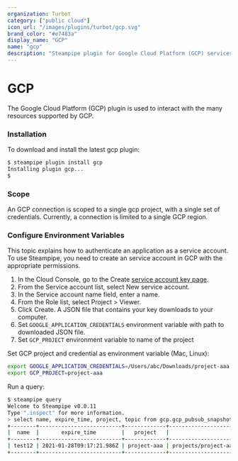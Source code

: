 ```yaml
---
organization: Turbot
category: ["public cloud"]
icon_url: "/images/plugins/turbot/gcp.svg"
brand_color: "#e7483a"
display_name: "GCP"
name: "gcp"
description: "Steampipe plugin for Google Cloud Platform (GCP) services and resource types"
---
```


# GCP

The Google Cloud Platform (GCP) plugin is used to interact with the many resources supported by GCP.

### Installation

To download and install the latest gcp plugin:

```bash
$ steampipe plugin install gcp
Installing plugin gcp...
$
```

### Scope

An GCP connection is scoped to a single gcp project, with a single set of credentials. Currently, a connection is limited to a single GCP region.

### Configure Environment Variables

This topic explains how to authenticate an application as a service account. To use Steampipe, you need to create an service account in GCP with the appropriate permissions.

1. In the Cloud Console, go to the Create [service account key page](https://console.cloud.google.com/apis/credentials/serviceaccountkey).
2. From the Service account list, select New service account.
3. In the Service account name field, enter a name.
4. From the Role list, select Project > Viewer.
5. Click Create. A JSON file that contains your key downloads to your computer.
6. Set `GOOGLE_APPLICATION_CREDENTIALS` environment variable with path to downloaded JSON file.
7. Set `GCP_PROJECT` environment variable to name of the project

Set GCP project and credential as environment variable (Mac, Linux):

```bash
export GOOGLE_APPLICATION_CREDENTIALS=/Users/abc/Downloads/project-aaa.json
export GCP_PROJECT=project-aaa
```

Run a query:

```bash
$ steampipe query
Welcome to Steampipe v0.0.11
Type ".inspect" for more information.
> select name, expire_time, project, topic from gcp.gcp_pubsub_snapshot;
+--------+--------------------------+-------------+------------------------------------------------------------------+
|  name  |       expire_time        |   project   |                              topic                               |
+--------+--------------------------+-------------+------------------------------------------------------------------+
| test12 | 2021-01-28T09:17:21.986Z | project-aaa | projects/project-aaa/topics/event_handler                        |
+--------+--------------------------+-------------+------------------------------------------------------------------+
```

